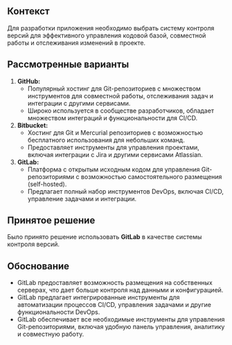 ## Контекст

Для разработки приложения необходимо выбрать систему контроля версий для эффективного управления кодовой базой, совместной работы и отслеживания изменений в проекте.

## Рассмотренные варианты

1. **GitHub:**
    - Популярный хостинг для Git-репозиториев с множеством инструментов для совместной работы, отслеживания задач и интеграции с другими сервисами.
    - Широко используется в сообществе разработчиков, обладает множеством интеграций и функциональности для CI/CD.
2. **Bitbucket:**
    - Хостинг для Git и Mercurial репозиториев с возможностью бесплатного использования для небольших команд.
    - Предоставляет инструменты для управления проектами, включая интеграции с Jira и другими сервисами Atlassian.
3. **GitLab:**
    - Платформа с открытым исходным кодом для управления Git-репозиториями с возможностью самостоятельного размещения (self-hosted).
    - Предлагает полный набор инструментов DevOps, включая CI/CD, управление задачами и интеграции.

## Принятое решение

Было принято решение использовать **GitLab** в качестве системы контроля версий.

## Обоснование

- GitLab предоставляет возможность размещения на собственных серверах, что дает больше контроля над данными и конфигурацией.
- GitLab предлагает интегрированные инструменты для автоматизации процессов CI/CD, управления задачами и другие функциональности DevOps.
- GitLab обеспечивает все необходимые инструменты для управления Git-репозиториями, включая удобную панель управления, аналитику и совместную работу.